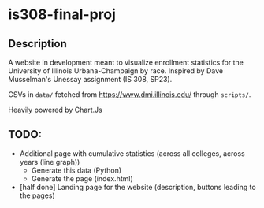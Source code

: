 # is308-final-proj
## Description
A website in development meant to visualize enrollment statistics for the University of Illinois Urbana-Champaign by race. Inspired by Dave Musselman's Unessay assignment (IS 308, SP23).

CSVs in `data/` fetched from https://www.dmi.illinois.edu/ through `scripts/`.

Heavily powered by Chart.Js
## TODO:
-  Additional page with cumulative statistics (across all colleges, across years (line graph))
    - Generate this data (Python)
    - Generate the page (index.html) 
- [half done] Landing page for the website (description, buttons leading to the pages)
